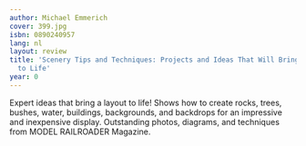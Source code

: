 ```yaml
---
author: Michael Emmerich
cover: 399.jpg
isbn: 0890240957
lang: nl
layout: review
title: 'Scenery Tips and Techniques: Projects and Ideas That Will Bring Your Layout
  to Life'
year: 0
---
```

Expert ideas that bring a layout to life!  Shows how to create rocks, trees, bushes, water, buildings, backgrounds, and backdrops for an impressive and inexpensive display.  Outstanding photos, diagrams, and techniques from MODEL RAILROADER Magazine.
